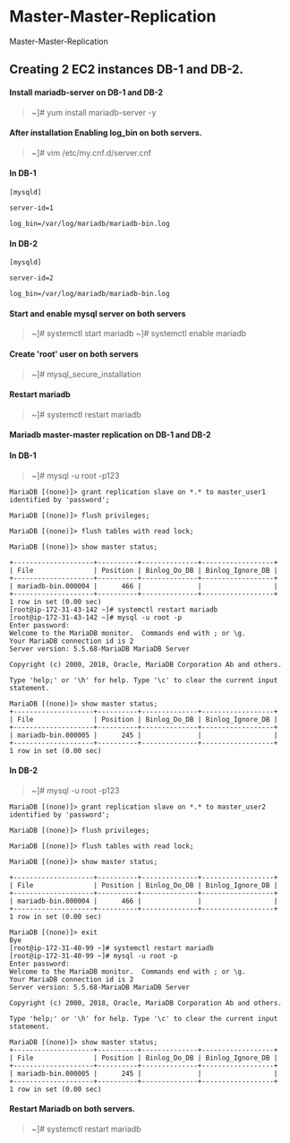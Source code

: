 # Master-Master-Replication
Master-Master-Replication

## Creating 2 EC2 instances DB-1 and DB-2.

#### Install mariadb-server on DB-1 and DB-2

> ~]# yum install mariadb-server -y

#### After installation Enabling log_bin on both servers.

> ~]# vim /etc/my.cnf.d/server.cnf

#### In DB-1

``` 
[mysqld]

server-id=1

log_bin=/var/log/mariadb/mariadb-bin.log 
```

#### In DB-2

``` 
[mysqld]

server-id=2

log_bin=/var/log/mariadb/mariadb-bin.log 
```

#### Start and enable mysql server on both servers

> ~]# systemctl start mariadb
> ~]# systemctl enable mariadb


#### Create 'root' user on both servers

> ~]# mysql_secure_installation

#### Restart mariadb

> ~]# systemctl restart mariadb

#### Mariadb master-master replication on DB-1 and DB-2

#### In DB-1

> ~]#  mysql -u root -p123

```
MariaDB [(none)]> grant replication slave on *.* to master_user1 identified by 'password';

MariaDB [(none)]> flush privileges;

MariaDB [(none)]> flush tables with read lock;

MariaDB [(none)]> show master status;

+--------------------+----------+--------------+------------------+
| File               | Position | Binlog_Do_DB | Binlog_Ignore_DB |
+--------------------+----------+--------------+------------------+
| mariadb-bin.000004 |      466 |              |                  |
+--------------------+----------+--------------+------------------+
1 row in set (0.00 sec)
[root@ip-172-31-43-142 ~]# systemctl restart mariadb
[root@ip-172-31-43-142 ~]# mysql -u root -p
Enter password: 
Welcome to the MariaDB monitor.  Commands end with ; or \g.
Your MariaDB connection id is 2
Server version: 5.5.68-MariaDB MariaDB Server

Copyright (c) 2000, 2018, Oracle, MariaDB Corporation Ab and others.

Type 'help;' or '\h' for help. Type '\c' to clear the current input statement.

MariaDB [(none)]> show master status;
+--------------------+----------+--------------+------------------+
| File               | Position | Binlog_Do_DB | Binlog_Ignore_DB |
+--------------------+----------+--------------+------------------+
| mariadb-bin.000005 |      245 |              |                  |
+--------------------+----------+--------------+------------------+
1 row in set (0.00 sec)

```

#### In DB-2

> ~]#  mysql -u root -p123

```
MariaDB [(none)]> grant replication slave on *.* to master_user2 identified by 'password';

MariaDB [(none)]> flush privileges;

MariaDB [(none)]> flush tables with read lock;

MariaDB [(none)]> show master status;

+--------------------+----------+--------------+------------------+
| File               | Position | Binlog_Do_DB | Binlog_Ignore_DB |
+--------------------+----------+--------------+------------------+
| mariadb-bin.000004 |      466 |              |                  |
+--------------------+----------+--------------+------------------+
1 row in set (0.00 sec)

MariaDB [(none)]> exit
Bye
[root@ip-172-31-40-99 ~]# systemctl restart mariadb
[root@ip-172-31-40-99 ~]# mysql -u root -p
Enter password: 
Welcome to the MariaDB monitor.  Commands end with ; or \g.
Your MariaDB connection id is 2
Server version: 5.5.68-MariaDB MariaDB Server

Copyright (c) 2000, 2018, Oracle, MariaDB Corporation Ab and others.

Type 'help;' or '\h' for help. Type '\c' to clear the current input statement.

MariaDB [(none)]> show master status;
+--------------------+----------+--------------+------------------+
| File               | Position | Binlog_Do_DB | Binlog_Ignore_DB |
+--------------------+----------+--------------+------------------+
| mariadb-bin.000005 |      245 |              |                  |
+--------------------+----------+--------------+------------------+
1 row in set (0.00 sec)

```
#### Restart Mariadb on both servers.

> ~]# systemctl restart mariadb

